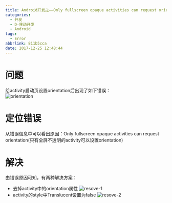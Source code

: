 ```yaml
---
title: Android开发之——Only fullscreen opaque activities can request orientation
categories:
  - 开发
  - D-移动开发
  - Android
tags:
  - Error
abbrlink: 811b5cca
date: 2017-12-25 12:48:44
---
```

# 问题   
给activity启动页设置orientation后出现了如下错误：  
![orientation][1]
<!--more-->
# 定位错误
从错误信息中可以看出原因：Only fullscreen opaque activities can request orientation(只有全屏不透明的activity可以设置orientation)  
# 解决  
由错误原因可知，有两种解决方案：
   
- 去掉activity中的orientation属性
![resove-1][2]
- activity的style中Translucent设置为false
![resove-2][3]



[1]: https://cdn.jsdelivr.net/gh/PGzxc/CDN@master/blog-image/orientation-error.png
[2]: https://cdn.jsdelivr.net/gh/PGzxc/CDN@master/blog-image/orientation-solve-1.png
[3]: https://cdn.jsdelivr.net/gh/PGzxc/CDN@master/blog-image/orientation-solve-2.png
